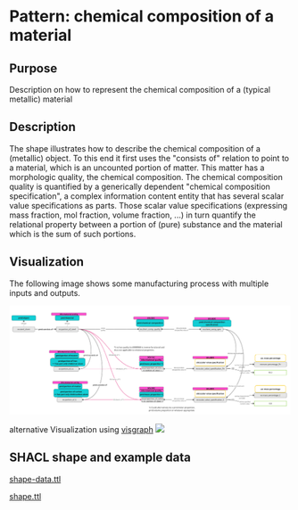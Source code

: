 # Pattern: chemical composition of a material
## Purpose
Description on how to represent the chemical composition of a (typical metallic) material

## Description
The shape illustrates how to describe the chemical composition of a (metallic) object. To this end it first uses the "consists of" relation to point to a material, which is an uncounted portion of matter. This matter has a morphologic quality, the chemical composition. The chemical composition quality is quantified by a generically dependent "chemical composition specification", a complex information content entity that has several scalar value specifications as parts. Those scalar value specifications (expressing mass fraction, mol fraction, volume fraction, ...) in turn quantify the relational property between a portion of (pure) substance and the material which is the sum of such portions. 

## Visualization
The following image shows some manufacturing process with multiple inputs and outputs.

<img src="pattern.png?raw=true" alt="pattern7 image" width="750"/>

alternative Visualization using [visgraph](https://thhanke.github.io/visgraph/?rdfUrl=https://raw.githubusercontent.com/materialdigital/core-ontology/main/patterns/chemical%20composition/shape-data.ttl)
<img src="https://raw.githubusercontent.com/materialdigital/core-ontology/main/patterns/chemical%20composition/chemical_composition.svg">

## SHACL shape and example data
[shape-data.ttl](shape-data.ttl)

[shape.ttl](shape.ttl)

